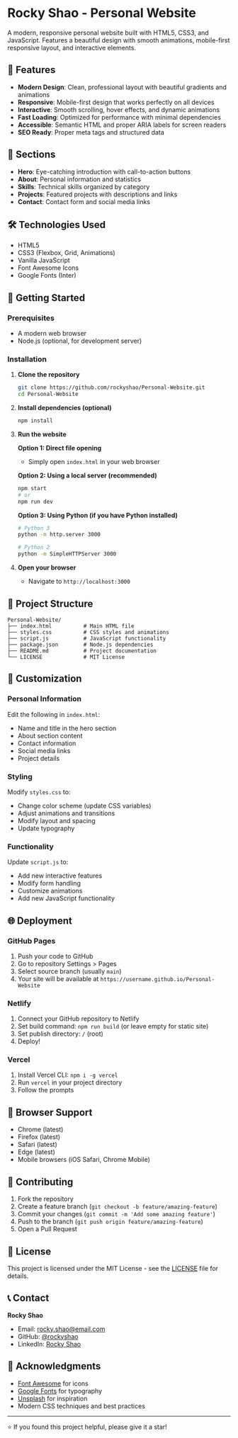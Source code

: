 # Rocky Shao - Personal Website

A modern, responsive personal website built with HTML5, CSS3, and JavaScript. Features a beautiful design with smooth animations, mobile-first responsive layout, and interactive elements.

## 🚀 Features

- **Modern Design**: Clean, professional layout with beautiful gradients and animations
- **Responsive**: Mobile-first design that works perfectly on all devices
- **Interactive**: Smooth scrolling, hover effects, and dynamic animations
- **Fast Loading**: Optimized for performance with minimal dependencies
- **Accessible**: Semantic HTML and proper ARIA labels for screen readers
- **SEO Ready**: Proper meta tags and structured data

## 📱 Sections

- **Hero**: Eye-catching introduction with call-to-action buttons
- **About**: Personal information and statistics
- **Skills**: Technical skills organized by category
- **Projects**: Featured projects with descriptions and links
- **Contact**: Contact form and social media links

## 🛠️ Technologies Used

- HTML5
- CSS3 (Flexbox, Grid, Animations)
- Vanilla JavaScript
- Font Awesome Icons
- Google Fonts (Inter)

## 🚀 Getting Started

### Prerequisites

- A modern web browser
- Node.js (optional, for development server)

### Installation

1. **Clone the repository**
   ```bash
   git clone https://github.com/rockyshao/Personal-Website.git
   cd Personal-Website
   ```

2. **Install dependencies (optional)**
   ```bash
   npm install
   ```

3. **Run the website**

   **Option 1: Direct file opening**
   - Simply open `index.html` in your web browser

   **Option 2: Using a local server (recommended)**
   ```bash
   npm start
   # or
   npm run dev
   ```

   **Option 3: Using Python (if you have Python installed)**
   ```bash
   # Python 3
   python -m http.server 3000
   
   # Python 2
   python -m SimpleHTTPServer 3000
   ```

4. **Open your browser**
   - Navigate to `http://localhost:3000`

## 📁 Project Structure

```
Personal-Website/
├── index.html          # Main HTML file
├── styles.css          # CSS styles and animations
├── script.js           # JavaScript functionality
├── package.json        # Node.js dependencies
├── README.md           # Project documentation
└── LICENSE             # MIT License
```

## 🎨 Customization

### Personal Information
Edit the following in `index.html`:
- Name and title in the hero section
- About section content
- Contact information
- Social media links
- Project details

### Styling
Modify `styles.css` to:
- Change color scheme (update CSS variables)
- Adjust animations and transitions
- Modify layout and spacing
- Update typography

### Functionality
Update `script.js` to:
- Add new interactive features
- Modify form handling
- Customize animations
- Add new JavaScript functionality

## 🌐 Deployment

### GitHub Pages
1. Push your code to GitHub
2. Go to repository Settings > Pages
3. Select source branch (usually `main`)
4. Your site will be available at `https://username.github.io/Personal-Website`

### Netlify
1. Connect your GitHub repository to Netlify
2. Set build command: `npm run build` (or leave empty for static site)
3. Set publish directory: `/` (root)
4. Deploy!

### Vercel
1. Install Vercel CLI: `npm i -g vercel`
2. Run `vercel` in your project directory
3. Follow the prompts

## 📱 Browser Support

- Chrome (latest)
- Firefox (latest)
- Safari (latest)
- Edge (latest)
- Mobile browsers (iOS Safari, Chrome Mobile)

## 🤝 Contributing

1. Fork the repository
2. Create a feature branch (`git checkout -b feature/amazing-feature`)
3. Commit your changes (`git commit -m 'Add some amazing feature'`)
4. Push to the branch (`git push origin feature/amazing-feature`)
5. Open a Pull Request

## 📄 License

This project is licensed under the MIT License - see the [LICENSE](LICENSE) file for details.

## 📞 Contact

**Rocky Shao**
- Email: rocky.shao@email.com
- GitHub: [@rockyshao](https://github.com/rockyshao)
- LinkedIn: [Rocky Shao](https://linkedin.com/in/rockyshao)

## 🙏 Acknowledgments

- [Font Awesome](https://fontawesome.com/) for icons
- [Google Fonts](https://fonts.google.com/) for typography
- [Unsplash](https://unsplash.com/) for inspiration
- Modern CSS techniques and best practices

---

⭐ If you found this project helpful, please give it a star!